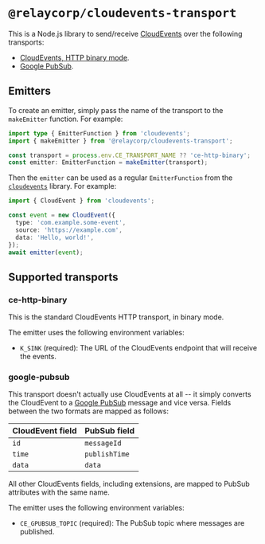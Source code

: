 # `@relaycorp/cloudevents-transport`

This is a Node.js library to send/receive [CloudEvents](https://cloudevents.io) over the following transports:

- [CloudEvents, HTTP binary mode](#ce-http-binary).
- [Google PubSub](#google-pubsub).

## Emitters

To create an emitter, simply pass the name of the transport to the `makeEmitter` function. For example:

```typescript
import type { EmitterFunction } from 'cloudevents';
import { makeEmitter } from '@relaycorp/cloudevents-transport';

const transport = process.env.CE_TRANSPORT_NAME ?? 'ce-http-binary';
const emitter: EmitterFunction = makeEmitter(transport);
```

Then the `emitter` can be used as a regular `EmitterFunction` from the [`cloudevents`](https://www.npmjs.com/package/cloudevents) library. For example:

```typescript
import { CloudEvent } from 'cloudevents';

const event = new CloudEvent({
  type: 'com.example.some-event',
  source: 'https://example.com',
  data: 'Hello, world!',
});
await emitter(event);
```

## Supported transports

### ce-http-binary

This is the standard CloudEvents HTTP transport, in binary mode.

The emitter uses the following environment variables:

- `K_SINK` (required): The URL of the CloudEvents endpoint that will receive the events.

### google-pubsub

This transport doesn't actually use CloudEvents at all -- it simply converts the CloudEvent to a [Google PubSub](https://cloud.google.com/pubsub) message and vice versa. Fields between the two formats are mapped as follows:

| CloudEvent field | PubSub field  |
| ---------------- | ------------- |
| `id`             | `messageId`   |
| `time`           | `publishTime` |
| `data`           | `data`        |

All other CloudEvents fields, including extensions, are mapped to PubSub attributes with the same name.

The emitter uses the following environment variables:

- `CE_GPUBSUB_TOPIC` (required): The PubSub topic where messages are published.
